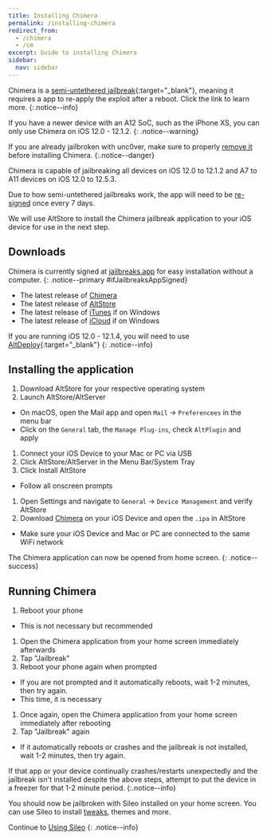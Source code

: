 ```yaml
---
title: Installing Chimera
permalink: /installing-chimera
redirect_from:
  - /chimera
  - /cm
excerpt: Guide to installing Chimera
sidebar:
  nav: sidebar
---
```


Chimera is a [semi-untethered jailbreak](/types-of-jailbreak#semi-untethered-jailbreaks){:target="_blank"}, meaning it requires a app to re-apply the exploit after a reboot. Click the link to learn more.
{:.notice--info}

If you have a newer device with an A12 SoC, such as the iPhone XS, you can only use Chimera on iOS 12.0 - 12.1.2.
{: .notice--warning}

If you are already jailbroken with unc0ver, make sure to properly [remove it](removing-u0) before installing Chimera.
{:.notice--danger}

Chimera is capable of jailbreaking all devices on iOS 12.0 to 12.1.2 and A7 to A11 devices on iOS 12.0 to 12.5.3.

Due to how semi-untethered jailbreaks work, the app will need to be [re-signed](resigning-apps) once every 7 days.

We will use AltStore to install the Chimera jailbreak application to your iOS device for use in the next step.

## Downloads

Chimera is currently signed at [jailbreaks.app](https://jailbreaks.app/) for easy installation without a computer.
{: .notice--primary #ifJailbreaksAppSigned}

<script src="/assets/js/if_jailbreaksapp_signed.js"></script>

- The latest release of [Chimera](https://chimera.coolstar.org/)
- The latest release of [AltStore](http://altstore.io/)
- The latest release of [iTunes](https://www.apple.com/itunes/download/win32) if on Windows
- The latest release of [iCloud](https://secure-appldnld.apple.com/windows/061-91601-20200323-974a39d0-41fc-4761-b571-318b7d9205ed/iCloudSetup.exe) if on Windows

If you are running iOS 12.0 - 12.1.4, you will need to use [AltDeploy](resigning-apps#resign-with-a-mac-altdeploy){:target="_blank"}
{: .notice--info}

## Installing the application

1. Download AltStore for your respective operating system
1. Launch AltStore/AltServer
  - On macOS, open the Mail app and open `Mail` -> `Preferencees` in the menu bar
  - Click on the `General` tab, the `Manage Plug-ins`, check `AltPlugin` and apply
1. Connect your iOS Device to your Mac or PC via USB
1. Click AltStore/AltServer in the Menu Bar/System Tray
1. Click Install AltStore
  - Follow all onscreen prompts
1. Open Settings and navigate to `General` -> `Device Management` and verify AltStore
1. Download [Chimera](https://chimera.sh/) on your iOS Device and open the `.ipa` in AltStore
  - Make sure your iOS Device and Mac or PC are connected to the same WiFi network

The Chimera application can now be opened from home screen.
{: .notice--success}


## Running Chimera

1. Reboot your phone
  - This is not necessary but recommended
1. Open the Chimera application from your home screen immediately afterwards
1. Tap "Jailbreak"
1. Reboot your phone again when prompted
  - If you are not prompted and it automatically reboots, wait 1-2 minutes, then try again.
  - This time, it is necessary
1. Once again, open the Chimera application from your home screen immediately after rebooting
1. Tap "Jailbreak" again
  - If it automatically reboots or crashes and the jailbreak is not installed, wait 1-2 minutes, then try again.

If that app or your device continually crashes/restarts unexpectedly and the jailbreak isn't installed despite the above steps, attempt to put the device in a freezer for that 1-2 minute period.
{:.notice--info}

You should now be jailbroken with Sileo installed on your home screen. You can use Sileo to install [tweaks](faq#tweaks), themes and more.

Continue to [Using Sileo](using-sileo)
{: .notice--info}
